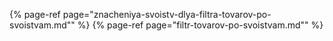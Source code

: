 ﻿{% page-ref page="znacheniya-svoistv-dlya-filtra-tovarov-po-svoistvam.md"" %}
{% page-ref page="filtr-tovarov-po-svoistvam.md"" %}
